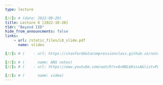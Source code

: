 ```yaml
---
type: lecture

[//]: # (date: 2022-09-29)
title: Lecture 8 [2022-10-20]
tldr: "Beyond IID"
hide_from_announcments: false
links:
    - url: /static_files/L8_slide.pdf 
      name: slides

[//]: # (    - url: https://stanforddatacompressionclass.github.io/notes/lossless_iid/ans.html)

[//]: # (      name: ANS notes)
[//]: # (    - url: https://www.youtube.com/watch?v=6vNBLGKsssA&list=PLv_7iO_xlL0Jgc35Pqn7XP5VTQ5krLMOl&index=1)

[//]: # (      name: video)
---
```





